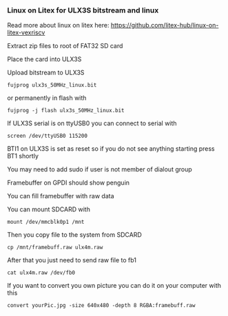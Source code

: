 ### Linux on Litex for ULX3S bitstream and linux

Read more about linux on litex here: https://github.com/litex-hub/linux-on-litex-vexriscv

Extract zip files to root of FAT32 SD card

Place the card into ULX3S

Upload bitstream to ULX3S

```
fujprog ulx3s_50MHz_linux.bit
```

or permanently in flash with 

```
fujprog -j flash ulx3s_50MHz_linux.bit
```

If ULX3S serial is on ttyUSB0 you can connect to serial with

```
screen /dev/ttyUSB0 115200 
```

BTI1 on ULX3S is set as reset so if you do not see anything starting press BT1 shortly

You may need to add sudo if user is not member of dialout group

Framebuffer on GPDI should show penguin

You can fill framebuffer with raw data

You can mount SDCARD with

```
mount /dev/mmcblk0p1 /mnt
```

Then you copy file to the system from SDCARD

```
cp /mnt/framebuff.raw ulx4m.raw
```

After that you just need to send raw file to fb1

```
cat ulx4m.raw /dev/fb0
```

If you want to convert you own picture you can do it on your computer with this

```
convert yourPic.jpg -size 640x480 -depth 8 RGBA:framebuff.raw
```
